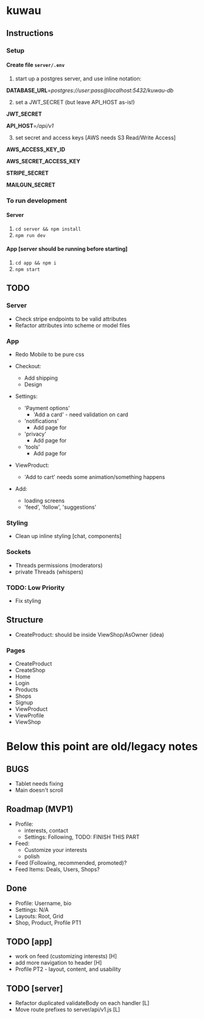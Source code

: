 # kuwau

## Instructions

### Setup

#### Create file `server/.env`

1. start up a postgres server, and use inline notation:

**DATABASE_URL**=_postgres://user:pass@localhost:5432/kuwau-db_

2. set a JWT_SECRET (but leave API_HOST as-is!)

**JWT_SECRET**

**API_HOST**=_/api/v1_

3. set secret and access keys [AWS needs S3 Read/Write Access]

**AWS_ACCESS_KEY_ID**

**AWS_SECRET_ACCESS_KEY**

**STRIPE_SECRET**

**MAILGUN_SECRET**

### To run development

#### Server

1. `cd server && npm install`
2. `npm run dev`

#### App [server should be running before starting]

1. `cd app && npm i`
2. `npm start`

## TODO

### Server

- Check stripe endpoints to be valid attributes
- Refactor attributes into scheme or model files

### App

- Redo Mobile to be pure css

- Checkout:
  - Add shipping
  - Design
- Settings:
  - 'Payment options'
    - 'Add a card' - need validation on card
  - 'notifications'
    - Add page for
  - 'privacy'
    - Add page for
  - 'tools'
    - Add page for
- ViewProduct:
  - 'Add to cart' needs some animation/something happens
- Add:
  - loading screens
  - 'feed', 'follow', 'suggestions'

### Styling

- Clean up inline styling [chat, components]

### Sockets

- Threads permissions (moderators)
- private Threads (whispers)

### TODO: Low Priority

- Fix styling

## Structure

- CreateProduct: should be inside ViewShop/AsOwner (idea)

### Pages

- CreateProduct
- CreateShop
- Home
- Login
- Products
- Shops
- Signup
- ViewProduct
- ViewProfile
- ViewShop

# Below this point are old/legacy notes

## BUGS

- Tablet needs fixing
- Main doesn't scroll

## Roadmap (MVP1)

- Profile:
  - interests, contact
  - Settings: Following, TODO: FINISH THIS PART
- Feed:
  - Customize your interests
  - polish
- Feed (Following, recommended, promoted)?
- Feed Items: Deals, Users, Shops?

## Done

- Profile: Username, bio
- Settings: N/A
- Layouts: Root, Grid
- Shop, Product, Profile PT1

## TODO [app]
- work on feed (customizing interests) [H]
- add more navigation to header [H]
- Profile PT2 - layout, content, and usability

## TODO [server]

* Refactor duplicated validateBody on each handler [L]
* Move route prefixes to server/api/v1.js [L]
